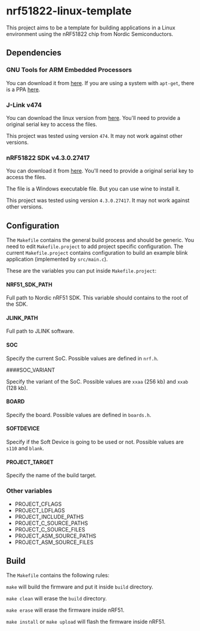 # nrf51822-linux-template

This project aims to be a template for building applications in a Linux environment
using the nRF51822 chip from Nordic Semiconductors.

## Dependencies

### GNU Tools for ARM Embedded Processors

You can download it from [here](https://launchpad.net/gcc-arm-embedded). If you
are using a system with `apt-get`, there is a PPA
[here](https://launchpad.net/~terry.guo/+archive/gcc-arm-embedded).

### J-Link v474

You can download the linux version from
[here](http://www.segger.com/jlink-software.html). You'll need to provide a
original serial key to access the files.

This project was tested using version `474`. It may not work against
other versions.

### nRF51822 SDK v4.3.0.27417

You can download it from
[here](http://www.nordicsemi.com/eng/Products/Bluetooth-R-low-energy/nRF51822).
You'll need to provide a original serial key to access the files.

The file is a Windows executable file. But you can use wine to install it.

This project was tested using version `4.3.0.27417`. It may not work against
other versions.

## Configuration

The `Makefile` contains the general build process and should be generic. You
need to edit `Makefile.project` to add project specific configuration. The
current `Makefile.project` contains configuration to build an example blink
application (implemented by `src/main.c`).

These are the variables you can put inside `Makefile.project`:

#### NRF51_SDK_PATH

Full path to Nordic nRF51 SDK. This variable should contains to the root of
the SDK.

#### JLINK_PATH

Full path to JLINK software.

#### SOC

Specify the current SoC. Possible values are defined in `nrf.h`.

####SOC_VARIANT

Specify the variant of the SoC. Possible values are `xxaa` (256 kb) and `xxab`
(128 kb).

#### BOARD

Specify the board. Possible values are defined in `boards.h`.

#### SOFTDEVICE

Specify if the Soft Device is going to be used or not. Possible values are
`s110` and `blank`.

#### PROJECT_TARGET

Specify the name of the build target.

### Other variables

* PROJECT_CFLAGS
* PROJECT_LDFLAGS
* PROJECT_INCLUDE_PATHS
* PROJECT_C_SOURCE_PATHS
* PROJECT_C_SOURCE_FILES
* PROJECT_ASM_SOURCE_PATHS
* PROJECT_ASM_SOURCE_FILES

## Build

The `Makefile` contains the following rules:

`make` will build the firmware and put it inside `build` directory.

`make clean` will erase the `build` directory.

`make erase` will erase the firmware inside nRF51.

`make install` or `make upload` will flash the firmware inside nRF51.

